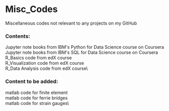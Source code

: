 # Misc_Codes
Miscellaneous codes not relevant to any projects on my GitHub 

### Contents:
  Jupyter note books from IBM's Python for Data Science course on Coursera\
  Jupyter note books from IBM's SQL for Data Science course on Coursera\
  R_Basics code from edX course\
  R_Visualization code from edX course\
  R_Data Analysis code from edX course\
### Content to be added:
  matlab code for finite element\
  matlab code for ferrie bridges\
  matlab code for strain gauges\
